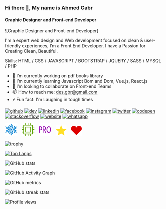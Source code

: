 ### Hi there 👋, My name is Ahmed Gabr
#### Graphic Designer and Front-end Developer
![Graphic Designer and Front-end Developer]

I'm a expert web design and Web development focused on clean & user-friendly experiences, I’m a Front End Developer. I have a Passion for Creating Clean, Beautiful.

Skills: HTML / CSS / JAVASCRIPT / BOOTSTRAP / JQUERY / SASS / MYSQL / PHP

- 🔭 I’m currently working on pdf books library 
- 🌱 I’m currently learning Javascript Bom and Dom, Vue.js, React.js 
- 👯 I’m looking to collaborate on Front-end Teams 
- 📫 How to reach me: des.gbr@gmail.com 
- ⚡ Fun fact: I'm Laughing in tough times 


[<img src='https://cdn.jsdelivr.net/npm/simple-icons@3.0.1/icons/github.svg' alt='github' height='40'>](https://github.com/desgbr)  [<img src='https://cdn.jsdelivr.net/npm/simple-icons@3.0.1/icons/dev-dot-to.svg' alt='dev' height='40'>](https://dev.to/desgbr)  [<img src='https://cdn.jsdelivr.net/npm/simple-icons@3.0.1/icons/linkedin.svg' alt='linkedin' height='40'>](https://www.linkedin.com/in/desgbr/)  [<img src='https://cdn.jsdelivr.net/npm/simple-icons@3.0.1/icons/facebook.svg' alt='facebook' height='40'>](https://www.facebook.com/desgbr)  [<img src='https://cdn.jsdelivr.net/npm/simple-icons@3.0.1/icons/instagram.svg' alt='instagram' height='40'>](https://www.instagram.com/desgbr/)  [<img src='https://cdn.jsdelivr.net/npm/simple-icons@3.0.1/icons/twitter.svg' alt='twitter' height='40'>](https://twitter.com/desgbr)  [<img src='https://cdn.jsdelivr.net/npm/simple-icons@3.0.1/icons/codepen.svg' alt='codepen' height='40'>](https://codepen.io/desgbr)  [<img src='https://cdn.jsdelivr.net/npm/simple-icons@3.0.1/icons/stackoverflow.svg' alt='stackoverflow' height='40'>](https://stackoverflow.com/users/desgbr)  [<img src='https://cdn.jsdelivr.net/npm/simple-icons@3.0.1/icons/icloud.svg' alt='website' height='40'>](https://desgbr.github.io/cv/home.html#)  [<img src='https://cdn.jsdelivr.net/npm/simple-icons@3.0.1/icons/whatsapp.svg' alt='whatsapp' height='40'>](wa.me/201120223494)  

<a href='https://archiveprogram.github.com/'><img src='https://raw.githubusercontent.com/acervenky/animated-github-badges/master/assets/acbadge.gif' width='40' height='40'></a> <a href='https://docs.github.com/en/developers'><img src='https://raw.githubusercontent.com/acervenky/animated-github-badges/master/assets/devbadge.gif' width='40' height='40'></a> <a href='https://github.com/pricing'><img src='https://raw.githubusercontent.com/acervenky/animated-github-badges/master/assets/pro.gif' width='40' height='40'></a> <a href='https://stars.github.com/'><img src='https://raw.githubusercontent.com/acervenky/animated-github-badges/master/assets/starbadge.gif' width='35' height='35'></a> <a href='https://docs.github.com/en/github/supporting-the-open-source-community-with-github-sponsors'><img src='https://raw.githubusercontent.com/acervenky/animated-github-badges/master/assets/sponsorbadge.gif' width='35' height='35'></a> 

[![trophy](https://github-profile-trophy.vercel.app/?username=desgbr)](https://github.com/ryo-ma/github-profile-trophy)

[![Top Langs](https://github-readme-stats.vercel.app/api/top-langs/?username=desgbr)](https://github.com/anuraghazra/github-readme-stats)

![GitHub stats](https://github-readme-stats.vercel.app/api?username=desgbr&show_icons=true&count_private=true)  

![GitHub Activity Graph](https://activity-graph.herokuapp.com/graph?username=desgbr)  

![GitHub metrics](https://metrics.lecoq.io/desgbr)  

![GitHub streak stats](https://github-readme-streak-stats.herokuapp.com/?user=desgbr)  

![Profile views](https://gpvc.arturio.dev/desgbr)  
